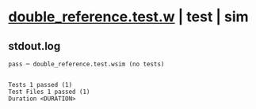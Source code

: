 # [double_reference.test.w](../../../../../examples/tests/valid/double_reference.test.w) | test | sim

## stdout.log
```log
pass ─ double_reference.test.wsim (no tests)
 
 
Tests 1 passed (1)
Test Files 1 passed (1)
Duration <DURATION>
```

